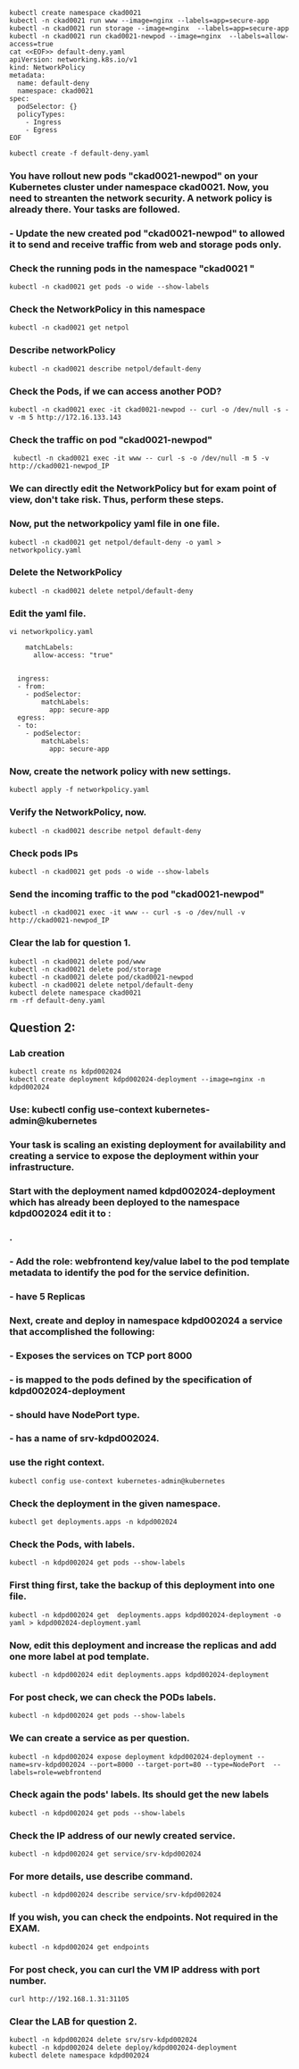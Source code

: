 

```
kubectl create namespace ckad0021 
kubectl -n ckad0021 run www --image=nginx --labels=app=secure-app
kubectl -n ckad0021 run storage --image=nginx  --labels=app=secure-app
kubectl -n ckad0021 run ckad0021-newpod --image=nginx  --labels=allow-access=true
cat <<EOF>> default-deny.yaml
apiVersion: networking.k8s.io/v1
kind: NetworkPolicy
metadata:
  name: default-deny
  namespace: ckad0021
spec:
  podSelector: {}
  policyTypes:
    - Ingress
    - Egress
EOF

kubectl create -f default-deny.yaml
```


### You have rollout new pods "ckad0021-newpod" on your Kubernetes cluster under namespace ckad0021. Now, you need to streanten the network security. A network policy is already there. Your tasks are followed.

### - Update the new created pod "ckad0021-newpod" to allowed it to send and receive traffic from web and storage pods only.


### Check the running pods in the namespace "ckad0021 "
```
kubectl -n ckad0021 get pods -o wide --show-labels 
```

### Check the NetworkPolicy in this namespace
```
kubectl -n ckad0021 get netpol
```

### Describe networkPolicy
```
kubectl -n ckad0021 describe netpol/default-deny
```
### Check the Pods, if we can access another POD?
```
kubectl -n ckad0021 exec -it ckad0021-newpod -- curl -o /dev/null -s -v -m 5 http://172.16.133.143 
```
### Check the traffic on pod "ckad0021-newpod" 

```
 kubectl -n ckad0021 exec -it www -- curl -s -o /dev/null -m 5 -v http://ckad0021-newpod_IP 
```

### We can directly edit the NetworkPolicy but for exam point of view, don't take risk. Thus, perform these steps.
### Now, put the networkpolicy yaml file in one file.
```
kubectl -n ckad0021 get netpol/default-deny -o yaml > networkpolicy.yaml
```

### Delete the NetworkPolicy 
```
kubectl -n ckad0021 delete netpol/default-deny
```

### Edit the yaml file.
```
vi networkpolicy.yaml 
```

```
    matchLabels:
      allow-access: "true"


  ingress:
  - from:
    - podSelector:
        matchLabels:
          app: secure-app
  egress:
  - to:
    - podSelector:
        matchLabels:
          app: secure-app
```

### Now, create the network policy with new settings.
```
kubectl apply -f networkpolicy.yaml
```

### Verify the NetworkPolicy, now.
```
kubectl -n ckad0021 describe netpol default-deny 
```
### Check pods IPs
```
kubectl -n ckad0021 get pods -o wide --show-labels
```

### Send the incoming traffic to the pod "ckad0021-newpod" 
```
kubectl -n ckad0021 exec -it www -- curl -s -o /dev/null -v  http://ckad0021-newpod_IP
```




### Clear the lab for question 1.
```
kubectl -n ckad0021 delete pod/www  
kubectl -n ckad0021 delete pod/storage
kubectl -n ckad0021 delete pod/ckad0021-newpod
kubectl -n ckad0021 delete netpol/default-deny
kubectl delete namespace ckad0021
rm -rf default-deny.yaml
```




## Question 2: 
### Lab creation ###
```
kubectl create ns kdpd002024
kubectl create deployment kdpd002024-deployment --image=nginx -n kdpd002024
```


### Use: kubectl config use-context kubernetes-admin@kubernetes
### Your task is scaling an existing deployment for availability and creating a service to expose the deployment within your infrastructure.  
### Start with the deployment named kdpd002024-deployment which has already been deployed to the namespace kdpd002024 edit it to :
### .
### - Add the role: webfrontend  key/value label to the pod template metadata to identify the pod for the service definition.
### - have 5 Replicas

### Next, create and deploy in namespace kdpd002024 a service that accomplished the following:
### - Exposes the services on TCP port 8000
### - is mapped to the pods defined by the specification of kdpd002024-deployment
### - should have NodePort type.
### - has a name of srv-kdpd002024.



### use the right context.
```
kubectl config use-context kubernetes-admin@kubernetes
```

### Check the deployment in the given namespace.
```
kubectl get deployments.apps -n kdpd002024
```

### Check the Pods, with labels.
```
kubectl -n kdpd002024 get pods --show-labels 
```

### First thing first, take the backup of this deployment into one file.
```
kubectl -n kdpd002024 get  deployments.apps kdpd002024-deployment -o yaml > kdpd002024-deployment.yaml
```

### Now, edit this deployment and increase the replicas and add one more label at pod template.
```
kubectl -n kdpd002024 edit deployments.apps kdpd002024-deployment 
```


### For post check, we can check the PODs labels.
```
kubectl -n kdpd002024 get pods --show-labels 
```

### We can create a service as per question. 
```
kubectl -n kdpd002024 expose deployment kdpd002024-deployment --name=srv-kdpd002024 --port=8000 --target-port=80 --type=NodePort  --labels=role=webfrontend
```

### Check again the pods' labels. Its should get the new labels
```
kubectl -n kdpd002024 get pods --show-labels 
```
### Check the IP address of our newly created service.
```
kubectl -n kdpd002024 get service/srv-kdpd002024 
```


### For more details, use describe command.
```
kubectl -n kdpd002024 describe service/srv-kdpd002024 
```
###  If you wish, you can check the endpoints. Not required in the EXAM.
```
kubectl -n kdpd002024 get endpoints
```
### For post check, you can curl the VM IP address with port number. 
```
curl http://192.168.1.31:31105
```


### Clear the LAB for question 2.
```
kubectl -n kdpd002024 delete srv/srv-kdpd002024
kubectl -n kdpd002024 delete deploy/kdpd002024-deployment
kubectl delete namespace kdpd002024
```


